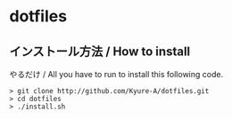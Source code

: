 # dotfiles

## インストール方法 / How to install

やるだけ / All you have to run to install this following code.

``` shell
> git clone http://github.com/Kyure-A/dotfiles.git
> cd dotfiles
> ./install.sh
```

